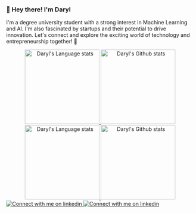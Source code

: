 ### 👋 Hey there! I'm Daryl
I'm a degree university student with a strong interest in Machine Learning and AI. I'm also fascinated by startups and their potential to drive innovation. Let's connect and explore the exciting world of technology and entrepreneurship together! 🚀
<!-- Light Mode -->
<div align="center"> 
<a href="https://github.com/anuraghazra/github-readme-stats#gh-light-mode-only">
<img height=200 src="https://github-readme-stats-git-pr-2459-daryl0101.vercel.app/api/top-langs/?username=daryl0101&layout=compact&langs_count=12&hide_border=true&role=owner,collaborator&hide=svelte&exclude_repo=github-readme-stats&size_weight=0.5&count_weight=0.5&theme=buefy#gh-light-mode-only" alt="Daryl's Language stats" />
</a>
<a href="https://github.com/anuraghazra/github-readme-stats#gh-light-mode-only">
<img height=200 src="https://github-readme-stats-git-pr-2459-daryl0101.vercel.app/api?username=daryl0101&show_icons=true&line_height=28&hide_border=true&card_width=300&include_all_commits=true&role=owner,collaborator&show=reviews&rank_icon=percentile&exclude_repo=github-readme-stats&custom_title=Daryl's%20Github%20Stats&theme=buefy#gh-light-mode-only" alt="Daryl's Github stats" />
</a>
</div>

<!-- Dark Mode -->
<div align="center"> 
<a href="https://github.com/anuraghazra/github-readme-stats#gh-dark-mode-only">
<img height=200 src="https://github-readme-stats-git-pr-2459-daryl0101.vercel.app/api/top-langs/?username=daryl0101&layout=compact&langs_count=12&hide_border=true&role=owner,collaborator&hide=svelte&exclude_repo=github-readme-stats&size_weight=0.5&count_weight=0.5&theme=tokyonight#gh-dark-mode-only" alt="Daryl's Language stats" />
</a>
<a href="https://github.com/anuraghazra/github-readme-stats#gh-dark-mode-only">
<img height=200 src="https://github-readme-stats-git-pr-2459-daryl0101.vercel.app/api?username=daryl0101&show_icons=true&line_height=28&hide_border=true&card_width=300&include_all_commits=true&role=owner,collaborator&show=reviews&rank_icon=percentile&exclude_repo=github-readme-stats&custom_title=Daryl's%20Github%20Stats&theme=tokyonight#gh-dark-mode-only" alt="Daryl's Github stats" />
</a>
</div>

<!-- Light Mode -->
<a href="https://www.linkedin.com/in/daryl-tneoh-972712210#gh-light-mode-only">
<img src="https://img.shields.io/badge/LinkedIn-3572A5?style=for-the-badge&logo=linkedin&logoColor=white#gh-light-mode-only" alt="Connect with me on linkedin" >
</a>
<!-- Dark Mode -->
<a href="https://www.linkedin.com/in/daryl-tneoh-972712210#gh-dark-mode-only">
<img src="https://img.shields.io/badge/LinkedIn-ffffff?style=for-the-badge&logo=linkedin&logoColor=0690FA#gh-dark-mode-only" alt="Connect with me on linkedin" >
</a>
